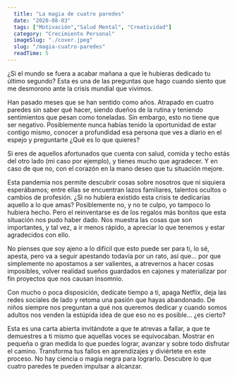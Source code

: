 ```yaml
---
  title: "La magia de cuatro paredes"
  date: "2020-08-03"
  tags: ["Motivación","Salud Mental", "Creatividad"]
  category: "Crecimiento Personal"
  imageSlug: "./cover.jpeg"
  slug: "/magia-cuatro-paredes"
  readTime: 5
---
```


¿Si el mundo se fuera a acabar mañana a que le hubieras dedicado tu último segundo? Esta es una de las preguntas que hago cuando siento que me desmorono ante la crisis mundial que vivimos.

Han pasado meses que se han sentido como años. Atrapado en cuatro paredes sin saber qué hacer, siendo dueños de la rutina y teniendo sentimientos que pesan como toneladas. Sin embargo, esto no tiene que ser negativo. Posiblemente nunca habías tenido la oportunidad de estar contigo mismo, conocer a profundidad esa persona que ves a diario en el espejo y preguntarte ¿Qué es lo que quieres?

Si eres de aquellos afortunados que cuenta con salud, comida y techo estás del otro lado (mi caso por ejemplo), y tienes mucho que agradecer. Y en caso de que no, con el corazón en la mano deseo que tu situación mejore.

Esta pandemia nos permite descubrir cosas sobre nosotros que ni siquiera esperábamos; entre ellas se encuentran lazos familiares, talentos ocultos o cambios de profesión. ¿Si no hubiera existido esta crisis te dedicarías aquello a lo que amas? Posiblemente no, y no te culpo, yo tampoco lo hubiera hecho. Pero el reinventarse es de los regalos más bonitos que esta situación nos pudo haber dado. Nos muestra las cosas que son importantes, y tal vez, a ir menos rápido, a apreciar lo que tenemos y estar agradecidos con ello.

No pienses que soy ajeno a lo difícil que esto puede ser para ti, lo sé, apesta, pero va a seguir apestando todavía por un rato, así que... por que simplemente no apostamos a ser valientes, a atrevernos a hacer cosas imposibles, volver realidad sueños guardados en cajones y materializar por fin proyectos que nos causan insomnio.

Con mucho o poca disposición, dedícate tiempo a ti, apaga Netflix, deja las redes sociales de lado y retoma una pasión que hayas abandonado. De niños siempre nos preguntan a qué nos queremos dedicar y cuando somos adultos nos venden la estúpida idea de que eso no es posible... ¿es cierto?

Esta es una carta abierta invitándote a que te atrevas a fallar, a que te demuestres a ti mismo que aquellas voces se equivocaban. Mostrar en pequeña o gran medida lo que puedes lograr, avanzar y sobre todo disfrutar el camino. Transforma tus fallos en aprendizajes y diviértete en este proceso. No hay ciencia o magia negra para lograrlo. Descubre lo que cuatro paredes te pueden impulsar a alcanzar.
